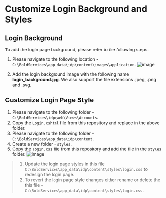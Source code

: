 # Customize Login Background and Styles

## Login Background

To add the login page background, please refer to the following steps.

1. Please navigate to the following location - `C:\BoldServices\app_data\idp\content\images\application`.
   ![image](https://user-images.githubusercontent.com/30339289/194555645-fc3831b5-8043-45fd-acd5-6295bef432bb.png)
   
2. Add the login background image with the following name **login_background.jpg**. We also support the file extensions .jpeg, .png and .svg.

## Customize Login Page Style

1. Please navigate to the following folder - `C:\BoldServices\idp\web\Views\Accounts`.
2. Copy the `Login.cshtml` file from this repository and replace in the above folder.
3. Please navigate to the following folder - `C:\BoldServices\app_data\idp\content`.
4. Create a new folder - `styles`.
5. Copy the `login.css` file from this repository and add the file in the `styles` folder.
   ![image](https://user-images.githubusercontent.com/30339289/194557111-1ff95da4-597c-4270-b0fb-bb69ef47179d.png)

> 1. Update the login page styles in this file `C:\BoldServices\app_data\idp\content\styles\login.css` to redesign the login page.
> 2. To revert the login page style changes either rename or delete the this file - `C:\BoldServices\app_data\idp\content\styles\login.css`.

